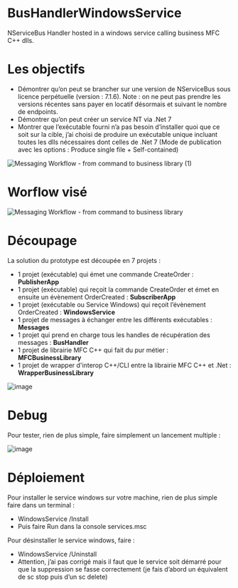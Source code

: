 # BusHandlerWindowsService

NServiceBus Handler hosted in a windows service calling business MFC C++ dlls.

# Les objectifs

-	Démontrer qu’on peut se brancher sur une version de NServiceBus sous licence perpétuelle (version : 7.1.6). Note : on ne peut pas prendre les versions récentes sans payer en locatif désormais et suivant le nombre de endpoints.
-	Démontrer qu’on peut créer un service NT via .Net 7
-	Montrer que l’exécutable fourni n’a pas besoin d’installer quoi que ce soit sur la cible, j’ai choisi de produire un exécutable unique incluant toutes les dlls nécessaires dont celles de .Net 7 (Mode de publication avec les options : Produce single file + Self-contained)

![Messaging Workflow - from command to business library  (1)](https://github.com/acoudene/BusHandlerWindowsService/assets/12967802/cc0ff13c-114a-4244-ab0d-b3db70e23297)

# Worflow visé

![Messaging Workflow - from command to business library ](https://github.com/acoudene/BusHandlerWindowsService/assets/12967802/3377e306-9f78-4d62-8ef7-211609dfddec)

# Découpage

La solution du prototype est découpée en 7 projets :
-	1 projet (exécutable) qui émet une commande CreateOrder : **PublisherApp**
-	1 projet (exécutable) qui reçoit la commande CreateOrder et émet en ensuite un évènement OrderCreated : **SubscriberApp**
-	1 projet (exécutable ou Service Windows) qui reçoit l’évènement OrderCreated : **WindowsService**
-	1 projet de messages à échanger entre les différents exécutables : **Messages**
-	1 projet qui prend en charge tous les handles de récupération des messages : **BusHandler**
-	1 projet de librairie MFC C++ qui fait du pur métier : **MFCBusinessLibrary**
-	1 projet de wrapper d'interop C++/CLI entre la librairie MFC C++ et .Net : **WrapperBusinessLibrary**

![image](https://github.com/acoudene/BusHandlerWindowsService/assets/12967802/cb3d1df8-439d-47e7-828f-6fa3854898cf)

# Debug

Pour tester, rien de plus simple, faire simplement un lancement multiple :

![image](https://github.com/acoudene/BusHandlerWindowsService/assets/12967802/ac21e5fd-8e0a-4088-8651-0858ccd7b148)

# Déploiement

Pour installer le service windows sur votre machine, rien de plus simple faire dans un terminal :
-	WindowsService /Install
-	Puis faire Run dans la console services.msc

Pour désinstaller le service windows, faire :
-	WindowsService /Uninstall
-	Attention, j’ai pas corrigé mais il faut que le service soit démarré pour que la suppression se fasse correctement (je fais d’abord un équivalent de sc stop puis d’un sc delete)

